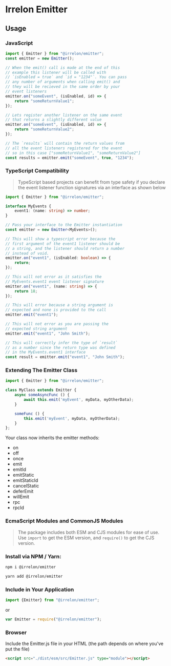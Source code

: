 # Irrelon Emitter

## Usage

### JavaScript
```javascript
import { Emitter } from "@irrelon/emitter";
const emitter = new Emitter();

// When the emit() call is made at the end of this
// example this listener will be called with
// `isEnabled = true` and `id = "1234"`. You can pass
// any number of arguments when calling emit() and
// they will be recieved in the same order by your
// event listeners
emitter.on("someEvent", (isEnabled, id) => {
    return "someReturnValue1";
});

// Lets register another listener on the same event
// that returns a slightly different value
emitter.on("someEvent", (isEnabled, id) => {
	return "someReturnValue2";
});

// The `results` will contain the return values from
// all the event listeners registered for the event
// so in this case ["someReturnValue1", "someReturnValue2"]
const results = emitter.emit("someEvent", true, "1234");
```

### TypeScript Compatibility
> TypeScript based projects can benefit from type safety if you declare the event listener
> function signatures via an interface as shown below

```typescript
import { Emitter } from "@irrelon/emitter";

interface MyEvents {
    event1: (name: string) => number;
}

// Pass your interface to the Emitter instantiation
const emitter = new Emitter<MyEvents>();

// This will show a typescript error because the 
// first argument of the event1 listener should be
// a string, and the listener should return a number
// instead of void.
emitter.on("event1", (isEnabled: boolean) => {
    return;
});

// This will not error as it satisfies the
// MyEvents.event1 event listener signature
emitter.on("event1", (name: string) => {
    return 18;
});

// This will error because a string argument is
// expected and none is provided to the call
emitter.emit("event1");

// This will not error as you are passing the
// expected string argument
emitter.emit("event1", "John Smith");

// This will correctly infer the type of `result`
// as a number since the return type was defined
// in the MyEvents.event1 interface
const result = emitter.emit("event1", "John Smith");
```

### Extending The Emitter Class

```js
import { Emitter } from "@irrelon/emitter";

class MyClass extends Emitter {
    async someAsyncFunc () {
        await this.emit('myEvent', myData, myOtherData);
    }

    someFunc () {
        this.emit('myEvent', myData, myOtherData);
    }
};
```

Your class now inherits the emitter methods:

* on
* off
* once
* emit
* emitId
* emitStatic
* emitStaticId
* cancelStatic
* deferEmit
* willEmit
* rpc
* rpcId

### EcmaScript Modules and CommonJS Modules
> The package includes both ESM and CJS modules for ease of use.
> Use `import` to get the ESM version, and `require()` to get
> the CJS version.

### Install via NPM / Yarn:

```bash
npm i @irrelon/emitter
```

```bash
yarn add @irrelon/emitter
```

### Include in Your Application

```js
import {Emitter} from "@irrelon/emitter";
```
or
```js
var Emitter = require("@irrelon/emitter");
```

### Browser

Include the Emitter.js file in your HTML (the path depends on where you've put the file)

```html
<script src="./dist/esm/src/Emitter.js" type="module"></script>
```
